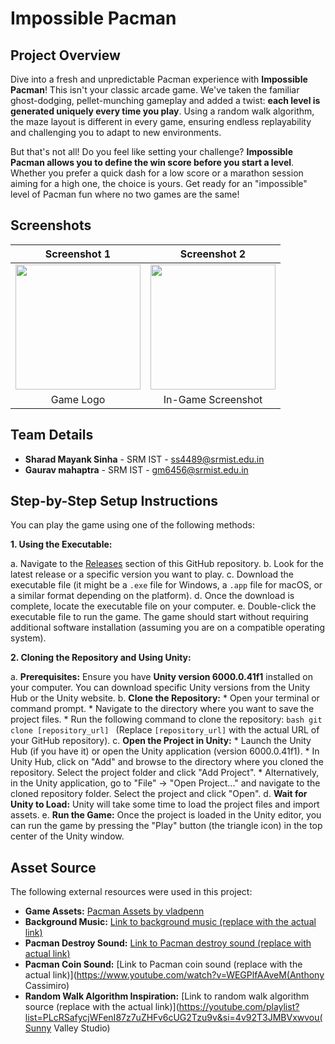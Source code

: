 # Impossible Pacman

## Project Overview

Dive into a fresh and unpredictable Pacman experience with **Impossible Pacman**! This isn't your classic arcade game. We've taken the familiar ghost-dodging, pellet-munching gameplay and added a twist: **each level is generated uniquely every time you play**. Using a random walk algorithm, the maze layout is different in every game, ensuring endless replayability and challenging you to adapt to new environments.

But that's not all! Do you feel like setting your challenge? **Impossible Pacman allows you to define the win score before you start a level**. Whether you prefer a quick dash for a low score or a marathon session aiming for a high one, the choice is yours. Get ready for an "impossible" level of Pacman fun where no two games are the same!

## Screenshots

| Screenshot 1                                  | Screenshot 2                                  |
| :-------------------------------------------: | :-------------------------------------------: |
| <img src="https://github.com/user-attachments/assets/e4b4f503-65b8-46eb-9e1d-7cc0dfaa455a" width="200"> | <img src="https://github.com/user-attachments/assets/57edeb55-e161-4939-b0e7-ec87b02f8d37" width="200"> |
|                   Game Logo                  |                In-Game Screenshot              |

## Team Details

* **Sharad Mayank Sinha** - SRM IST - <ss4489@srmist.edu.in>
* **Gaurav mahaptra** - SRM IST - <gm6456@srmist.edu.in>

## Step-by-Step Setup Instructions

You can play the game using one of the following methods:

**1. Using the Executable:**

a. Navigate to the [Releases](link_to_your_releases_page) section of this GitHub repository.
b. Look for the latest release or a specific version you want to play.
c. Download the executable file (it might be a `.exe` file for Windows, a `.app` file for macOS, or a similar format depending on the platform).
d. Once the download is complete, locate the executable file on your computer.
e. Double-click the executable file to run the game. The game should start without requiring additional software installation (assuming you are on a compatible operating system).

**2. Cloning the Repository and Using Unity:**

   a. **Prerequisites:** Ensure you have **Unity version 6000.0.41f1** installed on your computer. You can download specific Unity versions from the Unity Hub or the Unity website.
   b. **Clone the Repository:**
      * Open your terminal or command prompt.
      * Navigate to the directory where you want to save the project files.
      * Run the following command to clone the repository:
        ```bash
        git clone [repository_url]
        ```
        (Replace `[repository_url]` with the actual URL of your GitHub repository).
   c. **Open the Project in Unity:**
      * Launch the Unity Hub (if you have it) or open the Unity application (version 6000.0.41f1).
      * In Unity Hub, click on "Add" and browse to the directory where you cloned the repository. Select the project folder and click "Add Project".
      * Alternatively, in the Unity application, go to "File" -> "Open Project..." and navigate to the cloned repository folder. Select the project and click "Open".
   d. **Wait for Unity to Load:** Unity will take some time to load the project files and import assets.
   e. **Run the Game:** Once the project is loaded in the Unity editor, you can run the game by pressing the "Play" button (the triangle icon) in the top center of the Unity window.

## Asset Source 

The following external resources were used in this project:

* **Game Assets:** [Pacman Assets by vladpenn](https://vladpenn.itch.io/pacman)
* **Background Music:** [Link to background music (replace with the actual link)](https://youtu.be/qtZ0hl-unM4?si=J5jLqVdzDnG6ObxV(arsenic1987))
* **Pacman Destroy Sound:** [Link to Pacman destroy sound (replace with actual link)](https://www.youtube.com/watch?v=LIDkAobqmgY(Ayieeeks))
* **Pacman Coin Sound:** [Link to Pacman coin sound (replace with the actual link)](https://www.youtube.com/watch?v=WEGPlfAAveM(Anthony Cassimiro)
* **Random Walk Algorithm Inspiration:** [Link to random walk algorithm source (replace with the actual link)](https://youtube.com/playlist?list=PLcRSafycjWFenI87z7uZHFv6cUG2Tzu9v&si=4v92T3JMBVxwvou(Sunny Valley Studio)

